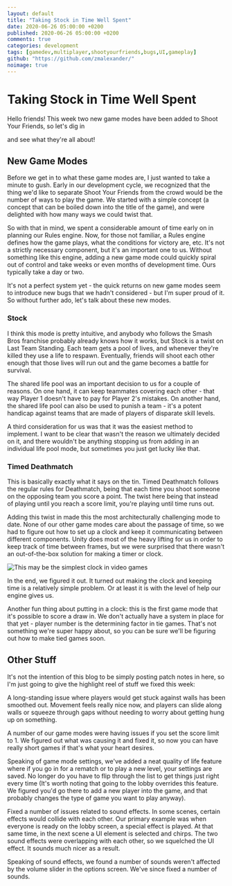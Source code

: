```yaml
---
layout: default
title: "Taking Stock in Time Well Spent"
date: 2020-06-26 05:00:00 +0200
published: 2020-06-26 05:00:00 +0200
comments: true
categories: development
tags: [gamedev,multiplayer,shootyourfriends,bugs,UI,gameplay]
github: "https://github.com/zmalexander/"
noimage: true
---
```


# Taking Stock in Time Well Spent
Hello friends! This week two new game modes have been added to Shoot Your Friends, so let's dig in
<!--more-->
and see what they're all about!

## New Game Modes
Before we get in to what these game modes are, I just wanted to take a minute to gush. Early in our development cycle, we recognized that the thing we'd like to separate Shoot Your Friends from the crowd would be the number of ways to play the game. We started with a simple concept (a concept that can be boiled down into the title of the game), and were delighted with how many ways we could twist that. 

So with that in mind, we spent a considerable amount of time early on in planning our Rules engine. Now, for those not familiar, a Rules engine defines how the game plays, what the conditions for victory are, etc. It's not a strictly necessary component, but it's an important one to us. Without something like this engine, adding a new game mode could quickly spiral out of control and take weeks or even months of development time. Ours typically take a day or two.

It's not a perfect system yet - the quick returns on new game modes seem to introduce new bugs that we hadn't considered - but I'm super proud of it. So without further ado, let's talk about these new modes.

### Stock 
I think this mode is pretty intuitive, and anybody who follows the Smash Bros franchise probably already knows how it works, but Stock is a twist on Last Team Standing. Each team gets a pool of lives, and whenever they're killed they use a life to respawn. Eventually, friends will shoot each other enough that those lives will run out and the game becomes a battle for survival.

The shared life pool was an important decision to us for a couple of reasons. On one hand, it can keep teammates covering each other - that way Player 1 doesn't have to pay for Player 2's mistakes. On another hand, the shared life pool can also be used to punish a team - it's a potent handicap against teams that are made of players of disparate skill levels.

A third consideration for us was that it was the easiest method to implement. I want to be clear that wasn't the reason we ultimately decided on it, and there wouldn't be anything stopping us from adding in an individual life pool mode, but sometimes you just get lucky like that.

### Timed Deathmatch
This is basically exactly what it says on the tin. Timed Deathmatch follows the regular rules for Deathmatch, being that each time you shoot someone on the opposing team you score a point. The twist here being that instead of playing until you reach a score limit, you're playing until time runs out.

Adding this twist in made this the most architecturally challenging mode to date. None of our other game modes care about the passage of time, so we had to figure out how to set up a clock and keep it communicating between different components. Unity does most of the heavy lifting for us in order to keep track of time between frames, but we were surprised that there wasn't an out-of-the-box solution for making a timer or clock.

<img class="center-block img-responsive" src="/blog/assets/images{{page.id}}/timer.png" alt="This may be the simplest clock in video games"/>

In the end, we figured it out. It turned out making the clock and keeping time is a relatively simple problem. Or at least it is with the level of help our engine gives us.

Another fun thing about putting in a clock: this is the first game mode that it's possible to score a draw in. We don't actually have a system in place for that yet - player number is the determining factor in tie games. That's not something we're super happy about, so you can be sure we'll be figuring out how to make tied games soon.

## Other Stuff
It's not the intention of this blog to be simply posting patch notes in here, so I'm just going to give the highlight reel of stuff we fixed this week:

A long-standing issue where players would get stuck against walls has been smoothed out. Movement feels really nice now, and players can slide along walls or squeeze through gaps without needing to worry about getting hung up on something.

A number of our game modes were having issues if you set the score limit to 1. We figured out what was causing it and fixed it, so now you can have really short games if that's what your heart desires. 

Speaking of game mode settings, we've added a neat quality of life feature where if you go in for a rematch or to play a new level, your settings are saved. No longer do you have to flip through the list to get things just right every time (It's worth noting that going to the lobby overrides this feature. We figured you'd go there to add a new player into the game, and that probably changes the type of game you want to play anyway).

Fixed a number of issues related to sound effects. In some scenes, certain effects would collide with each other. Our primary example was when everyone is ready on the lobby screen, a special effect is played. At that same time, in the next scene a UI element is selected and chirps. The two sound effects were overlapping with each other, so we squelched the UI effect. It sounds much nicer as a result.

Speaking of sound effects, we found a number of sounds weren't affected by the volume slider in the options screen. We've since fixed a number of sounds.

